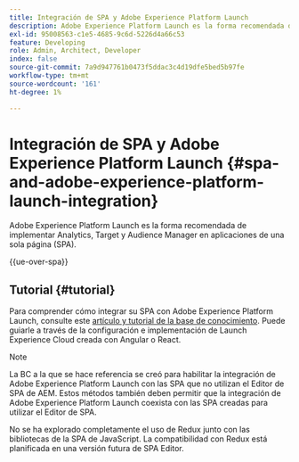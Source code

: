 ```yaml
---
title: Integración de SPA y Adobe Experience Platform Launch
description: Adobe Experience Platform Launch es la forma recomendada de implementar Analytics, Target y Audience Manager en las SPA.
exl-id: 95008563-c1e5-4685-9c6d-5226d4a66c53
feature: Developing
role: Admin, Architect, Developer
index: false
source-git-commit: 7a9d947761b0473f5ddac3c4d19dfe5bed5b97fe
workflow-type: tm+mt
source-wordcount: '161'
ht-degree: 1%

---
```



# Integración de SPA y Adobe Experience Platform Launch {#spa-and-adobe-experience-platform-launch-integration}

Adobe Experience Platform Launch es la forma recomendada de implementar Analytics, Target y Audience Manager en aplicaciones de una sola página (SPA).

{{ue-over-spa}}

## Tutorial {#tutorial}

Para comprender cómo integrar su SPA con Adobe Experience Platform Launch, consulte este [artículo y tutorial de la base de conocimiento](https://experienceleague.adobe.com/docs/experience-manager-learn/sites/spa-editor/spa-editor-framework-feature-video-use.html?lang=es). Puede guiarle a través de la configuración e implementación de Launch Experience Cloud creada con Angular o React.

>[!NOTE]
>
>La BC a la que se hace referencia se creó para habilitar la integración de Adobe Experience Platform Launch con las SPA que no utilizan el Editor de SPA de AEM. Estos métodos también deben permitir que la integración de Adobe Experience Platform Launch coexista con las SPA creadas para utilizar el Editor de SPA.
>
>No se ha explorado completamente el uso de Redux junto con las bibliotecas de la SPA de JavaScript. La compatibilidad con Redux está planificada en una versión futura de SPA Editor.
